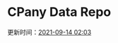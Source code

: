# CPany Data Repo

<!-- START_SECTION: update_time -->
更新时间：[2021-09-14 02:03](https://www.timeanddate.com/worldclock/fixedtime.html?msg=Fetch+data&iso=20210914T020301&p1=237)
<!-- END_SECTION: update_time -->

